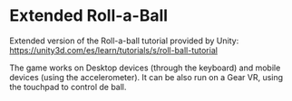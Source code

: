 # Extended Roll-a-Ball
Extended version of the Roll-a-ball tutorial provided by Unity: https://unity3d.com/es/learn/tutorials/s/roll-ball-tutorial

The game works on Desktop devices (through the keyboard) and mobile devices (using the accelerometer). It can be also run on a Gear VR, using the touchpad to control de ball.
